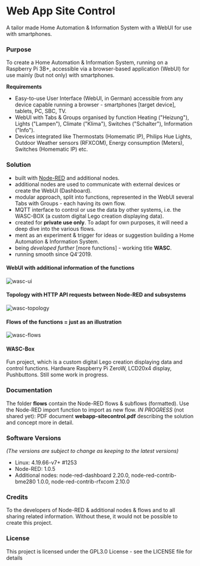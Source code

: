 # Web App Site Control
A tailor made Home Automation & Information System with a WebUI for use with smartphones.

### Purpose
To create a Home Automation & Information System, running on a Raspberry Pi 3B+, accessible via a browser-based application (WebUI) for use mainly (but not only) with smartphones.

**Requirements**

* Easy-to-use User Interface (WebUI, in German) accessible from any device capable running a browser - smartphones [target device], tablets, PC, SBC, TV.
* WebUI with Tabs & Groups organised by function Heating ("Heizung"), Lights ("Lampen"), Climate ("Klima"), Switches ("Schalter"), Information ("Info").
* Devices integrated like Thermostats (Homematic IP), Philips Hue Lights, Outdoor Weather sensors (RFXCOM), Energy consumption (Meters), Switches (Homematic IP) etc.

### Solution
* built with [Node-RED](https://nodered.org/) and additional nodes.
* additional nodes are used to communicate with external devices or create the WebUI (Dashboard).
* modular approach, split into functions, represented in the WebUI several Tabs with Groups - each having its own flow.
* MQTT interface to control or use the data by other systems, i.e. the WASC-BOX (a custom digital Lego creation displaying data).
* created for **private use only**. To adapt for own purposes, it will need a deep dive into the various flows.
* ment as an experiment & trigger for ideas or suggestion building a Home Automation & Information System.
* being _developed further_ [more functions] - working title **WASC**.
* running smooth since Q4'2019.

#### WebUI with additional information of the functions
![wasc-ui](https://user-images.githubusercontent.com/47274144/79632673-29201280-8161-11ea-9b79-02f5cb0f99eb.png)

#### Topology with HTTP API requests between Node-RED and subsystems
![wasc-topology](https://user-images.githubusercontent.com/47274144/79632672-29201280-8161-11ea-90fe-257009ab8efc.png)

#### Flows of the functions = just as an illustration
![wasc-flows](https://user-images.githubusercontent.com/47274144/79632671-28877c00-8161-11ea-975f-a91ef5f6ad84.png)

#### WASC-Box
Fun project, which is a custom digital Lego creation displaying data and control functions. 
Hardware Raspberry Pi ZeroW, LCD20x4 display, Pushbuttons. Still some work in progress.

### Documentation
The folder **flows** contain the Node-RED flows & subflows (formatted). Use the Node-RED import function to import as new flow.
_IN PROGRESS_ (not shared yet): PDF document **webapp-sitecontrol.pdf** describing the solution and concept more in detail.

### Software Versions
_(The versions are subject to change as keeping to the latest versions)_
* Linux: 4.19.66-v7+ #1253
* Node-RED: 1.0.5
* Additional nodes: node-red-dashboard 2.20.0, node-red-contrib-bme280 1.0.0, node-red-contrib-rfxcom 2.10.0

### Credits
To the developers of Node-RED & additional nodes & flows and to all sharing related information.
Without these, it would not be possible to create this project.

### License
This project is licensed under the GPL3.0 License - see the LICENSE file for details
